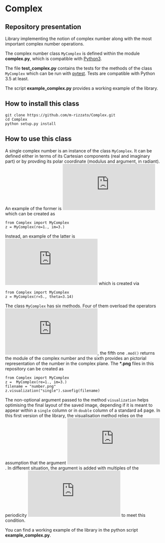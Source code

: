 # Complex

## Repository presentation
Library implementing the notion of complex number along with the most important complex number operations. 

The complex number class `MyComplex` is defined within the module **complex.py**, which is compatible with [Python3](https://www.python.org/downloads/).

The file **test_complex.py** contains the tests for the methods of the class `MyComplex` which can be run with [pytest](https://docs.pytest.org/en/stable/). Tests are compatible with Python 3.5 at least.

The script **example_complex.py** provides a working example of the library.

## How to install this class
```
git clone https://github.com/m-rizzato/Complex.git
cd Complex
python setup.py install
```

## How to use this class
A single complex number is an instance of the class `MyComplex`. It can be defined either in terms of its Cartesian components (real and imaginary part) or by provding its polar coordinate (modulus and argument, in radiant). An example of the former is ![equation](https://latex.codecogs.com/gif.latex?z%20%3D%201%20&plus;%20%5Cmathrm%7Bi%7D3) which can be created as 
```
from Complex import MyComplex
z = MyComplex(re=1., im=3.)
```
Instead, an example of the latter is ![equation](https://latex.codecogs.com/gif.latex?z%20%3D%205%20e%5E%7Bi%20%5Cpi%7D) which is created via
```
from Complex import MyComplex
z = MyComplex(r=5., theta=3.14)
```

The class `MyComplex` has six methods. Four of them overload the operators ![equation](https://latex.codecogs.com/gif.latex?&plus;%2C-%2C*%2C/), the fifth one `.mod()` returns the module of the complex number and the sixth provides an pictorial representation of the number in the complex plane. The **\*.png** files in this repository can be created as
```
from Complex import MyComplex
z =  MyComplex(re=1., im=3.)
filename = "number.png"
z.visualization("single").savefig(filename)
```
The non-optional argument passed to the method `visualization` helps optimising the final layout of the saved image, depending if it is meant to appear within a `single` column or in `double` column of a standard a4 page. In this first version of the library, the visualisation method relies on the assumption that the argument ![equation](https://latex.codecogs.com/gif.latex?%5Ctheta%20%5Cin%20%5Cleft%5B0%2C2%5Cpi%5Cright%5D). In different situation, the argument is added with multiples of the periodicity ![equation](https://latex.codecogs.com/gif.latex?2%5Cpi) to meet this condition.

You can find a working example of the library in the python script **example_complex.py**.
